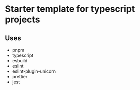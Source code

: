 # Starter template for typescript projects

## Uses

- pnpm
- typescript
- esbuild
- eslint
- eslint-plugin-unicorn
- prettier
- jest
